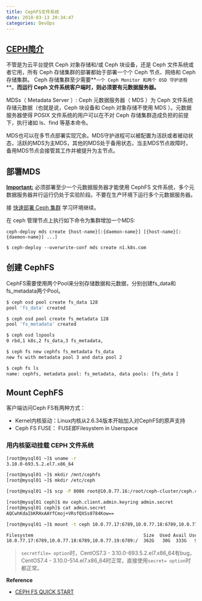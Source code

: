 ```yaml
---
title: CephFS文件系统
date: 2018-03-13 20:34:47
categories: DevOps
---
```

## [CEPH简介](http://docs.ceph.org.cn/start/intro/)

不管是为云平台提供 Ceph 对象存储和/或 Ceph 块设备，还是 Ceph 文件系统或者它用，所有 Ceph 存储集群的部署都始于部署一个个 Ceph 节点、网络和 Ceph 存储集群。 Ceph 存储集群至少需要**`一个 Ceph Monitor 和两个 OSD 守护进程`**。**而运行 Ceph 文件系统客户端时，则必须要有元数据服务器。**

MDSs（ Metadata Server ）: Ceph 元数据服务器（ MDS ）为 Ceph 文件系统存储元数据（也就是说，Ceph 块设备和 Ceph 对象存储不使用 MDS ）。元数据服务器使得 POSIX 文件系统的用户可以在不对 Ceph 存储集群造成负担的前提下，执行诸如 ls、find 等基本命令。

MDS也可以在多节点部署实现冗余。MDS守护进程可以被配置为活跃或者被动状态，活跃的MDS为主MDS，其他的MDS处于备用状态，当主MDS节点故障时，备用MDS节点会接管其工作并被提升为主节点。

<!-- more -->

## 部署MDS

[**Important:**](http://docs.ceph.org.cn/rados/deployment/ceph-deploy-mds/) 必须部署至少一个元数据服务器才能使用 CephFS 文件系统，多个元数据服务器并行运行仍处于实验阶段。不要在生产环境下运行多个元数据服务器。

接 [快速部署 Ceph 集群](https://acquaai.github.io/2018/03/13/ceph-cluster/) 学习环境继续。

在 ceph 管理节点上执行如下命令为集群增加一个MDS: 

```
ceph-deploy mds create {host-name}[:{daemon-name}] [{host-name}[:{daemon-name}] ...]
```

```
$ ceph-deploy --overwrite-conf mds create n1.k8s.com
```

## 创建 CephFS

CephFS需要使用两个Pool来分别存储数据和元数据，分别创建fs_data和fs_metadata两个Pool。

```bash
$ ceph osd pool create fs_data 128
pool 'fs_data' created

$ ceph osd pool create fs_metadata 128
pool 'fs_metadata' created

$ ceph osd lspools
0 rbd,1 k8s,2 fs_data,3 fs_metadata,
```

```bash
$ ceph fs new cephfs fs_metadata fs_data
new fs with metadata pool 3 and data pool 2

$ ceph fs ls
name: cephfs, metadata pool: fs_metadata, data pools: [fs_data ]
```

## Mount CephFS

客户端访问Ceph FS有两种方式：

+ Kernel内核驱动：Linux内核从2.6.34版本开始加入对CephFS的原声支持
+ Ceph FS FUSE： FUSE即Filesystem in Userspace

### 用内核驱动挂载 CEPH 文件系统

```bash
[root@mysql01 ~]$ uname -r
3.10.0-693.5.2.el7.x86_64

[root@mysql01 ~]$ mkdir /mnt/cephfs
[root@mysql01 ~]$ mkdir /etc/ceph

[root@mysql01 ~]$ scp -P 8086 root@10.0.77.16:/root/ceph-cluster/ceph.client.admin.keyring /etc/ceph

[root@mysql01 ceph]$ mv ceph.client.admin.keyring admin.secret
[root@mysql01 ceph]$ cat admin.secret 
AQCwhKdaIbKRHxAAYfCmoj+VRsfQXSs0784Kow==

[root@mysql01 ~]$ mount -t ceph 10.0.77.17:6789,10.0.77.18:6789,10.0.77.19:6789:/ /mnt/cephfs -o name=admin,secretfile=admin.secret

Filesystem                                         Size  Used Avail Use% Mounted on
10.0.77.17:6789,10.0.77.18:6789,10.0.77.19:6789:/  362G   30G  333G   9% /mnt/cephfs
```

> `secretfile= option`时，CentOS7.3 - 3.10.0-693.5.2.el7.x86_64有bug，CentOS7.4 - 3.10.0-514.el7.x86_64时正常，直接使用`secret= option`时都正常。

**Reference**

+ [CEPH FS QUICK START](http://docs.ceph.com/docs/master/start/quick-cephfs/#)
